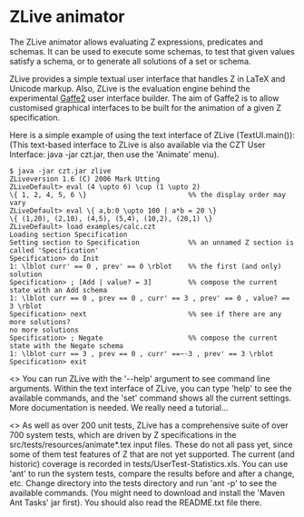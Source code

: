 # ZLive animator

The ZLive animator allows evaluating Z expressions, predicates and schemas.
It can be used to execute some schemas, to test that given values satisfy a schema, or to generate
all solutions of a set or schema.

ZLive provides a simple textual user interface that handles Z in LaTeX and Unicode markup.
Also, ZLive is the evaluation engine behind the experimental [Gaffe2][gaffe2] user interface
builder. The aim of Gaffe2 is to allow customised graphical interfaces to be built for the
animation of a given Z specification.

Here is a simple example of using the text interface of ZLive (TextUI.main()):
(This text-based interface to ZLive is also available via the CZT User
Interface: java -jar czt.jar, then use the 'Animate' menu).

```
$ java -jar czt.jar zlive
ZLiveversion 1.6 (C) 2006 Mark Utting
ZLiveDefault> eval (4 \upto 6) \cup (1 \upto 2)
\{ 1, 2, 4, 5, 6 \}                         %% the display order may vary
ZLiveDefault> eval \{ a,b:0 \upto 100 | a*b = 20 \}
\{ (1,20), (2,10), (4,5), (5,4), (10,2), (20,1) \}
ZLiveDefault> load examples/calc.czt
Loading section Specification
Setting section to Specification            %% an unnamed Z section is called 'Specification'
Specification> do Init
1: \lblot curr' == 0 , prev' == 0 \rblot    %% the first (and only) solution
Specification> ; [Add | value? = 3]         %% compose the current state with an Add schema
1: \lblot curr == 0 , prev == 0 , curr' == 3 , prev' == 0 , value? == 3 \rblot
Specification> next                         %% see if there are any more solutions?
no more solutions
Specification> ; Negate                     %% compose the current state with the Negate schema
1: \lblot curr == 3 , prev == 0 , curr' ==~-3 , prev' == 3 \rblot
Specification> exit
```

<<User help:>> You can run ZLive with the '--help' argument to see command line arguments.
Within the text interface of ZLive, you can type 'help' to see the available commands,
and the 'set' command shows all the current settings.  More documentation is needed.
We really need a tutorial...

<<Developer help:>> As well as over 200 unit tests, ZLive has a comprehensive
suite of over 700 system tests, which are driven by Z specifications in the
src/tests/resources/animate*.tex input files.
These do not all pass yet, since some of them test features of Z that are not yet supported.
The current (and historic) coverage is recorded in tests/UserTest-Statistics.xls.
You can use 'ant' to run the system tests, compare the results before and after a change, etc.
Change directory into the tests directory and run 'ant -p' to see the available commands.
(You might need to download and install the 'Maven Ant Tasks' jar first).
You should also read the README.txt file there.



[czt]: http://czt.sourceforge.net
[gaffe2]: ../gaffe2/
